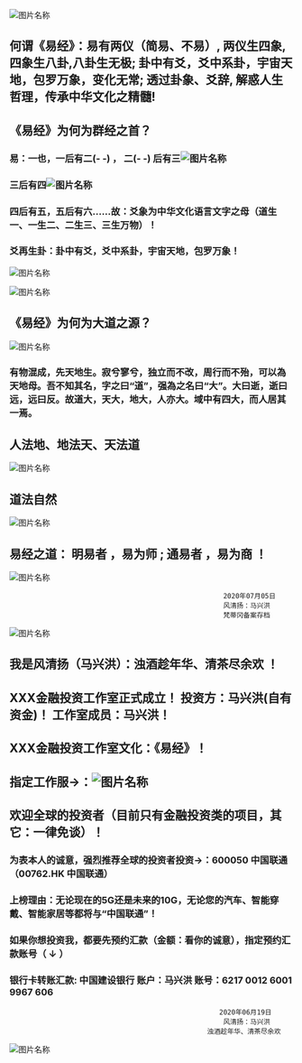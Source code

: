 ![图片名称](https://t9.baidu.com/it/u=580224675,2188039574&fm=193)

##  何谓《易经》：易有两仪（简易、不易）, 两仪生四象,四象生八卦,八卦生无极; 卦中有爻，爻中系卦，宇宙天地，包罗万象，变化无常; 透过卦象、爻辞, 解惑人生哲理，传承中华文化之精髓!

##  《易经》为何为群经之首？

###  易：一也，一后有二(- -) ， 二(- -) 后有三![图片名称](https://ss2.bdstatic.com/70cFvnSh_Q1YnxGkpoWK1HF6hhy/it/u=4252246436,3176934610&fm=26&gp=0.jpg)


###  三后有四![图片名称](https://ss0.bdstatic.com/70cFvHSh_Q1YnxGkpoWK1HF6hhy/it/u=2555533618,366837278&fm=26&gp=0.jpg)


###  四后有五，五后有六......故：爻象为中华文化语言文字之母（道生一、一生二、二生三、三生万物）！

###  爻再生卦：卦中有爻，爻中系卦，宇宙天地，包罗万象！


![图片名称](https://ss3.bdstatic.com/70cFv8Sh_Q1YnxGkpoWK1HF6hhy/it/u=3415270215,2204104306&fm=26&gp=0.jpg)


![图片名称](https://ss1.bdstatic.com/70cFuXSh_Q1YnxGkpoWK1HF6hhy/it/u=2487844423,1887284738&fm=26&gp=0.jpg)


##  《易经》为何为大道之源？ 
![图片名称](https://ss0.bdstatic.com/70cFuHSh_Q1YnxGkpoWK1HF6hhy/it/u=2160663814,3492482038&fm=26&gp=0.jpg)
###  有物混成，先天地生。寂兮寥兮，独立而不改，周行而不殆，可以為天地母。吾不知其名，字之曰“道”，强為之名曰“大”。大曰逝，逝曰远，远曰反。故道大，天大，地大，人亦大。域中有四大，而人居其一焉。

##  人法地、地法天、天法道 

![图片名称](https://timgsa.baidu.com/timg?image&quality=80&size=b9999_10000&sec=1594355133318&di=0f9d3dc3f30140c549039d629678bdb1&imgtype=0&src=http%3A%2F%2Fp.ssl.qhimg.com%2Ft01b12ddd105ddcbd21.jpg)

##  道法自然 

![图片名称](https://ss0.bdstatic.com/70cFvHSh_Q1YnxGkpoWK1HF6hhy/it/u=4001947757,188900419&fm=26&gp=0.jpg)


##  易经之道： 明易者 ，易为师 ; 通易者 ，易为商 ！ 
 

![图片名称](https://timgsa.baidu.com/timg?image&quality=80&size=b9999_10000&sec=1595053346275&di=8b26d16f1b53728e50920fa26ffdb692&imgtype=0&src=http%3A%2F%2Fp0.so.qhimgs1.com%2Ft01f42e8709ad2bca6c.jpg)

                                                         2020年07月05日
                                                         风清扬：马兴洪 
                                                         梵蒂冈备案存档
                                                         
                                                         
![图片名称](https://timgsa.baidu.com/timg?image&quality=80&size=b9999_10000&sec=1595005711300&di=e01b1a3ccbb1f91334e6c2f15aa9284e&imgtype=0&src=http%3A%2F%2Fimg4.99114.com%2Fgroup1%2FM00%2F3A%2FC4%2FwKgGMFctfLKAYOU8AACcTy6iYkY149_600_600.jpg)


##  我是风清扬（马兴洪）：浊酒趁年华、清茶尽余欢 ！

##  XXX金融投资工作室正式成立！ 投资方：马兴洪(自有资金)！ 工作室成员：马兴洪！

##  XXX金融投资工作室文化：《易经》！

 
##  指定工作服->：![图片名称](https://timgsa.baidu.com/timg?image&quality=80&size=b9999_10000&sec=1593960120022&di=86ab8bd523e4f438b408ad5706c6b598&imgtype=0&src=http%3A%2F%2Fimg14.360buyimg.com%2Fn1%2Fs350x449_jfs%2Ft16750%2F349%2F1482944821%2F322663%2Fec59eeb%2F5acc4711N273da68e.jpg%2521cc_350x449.jpg)

##  欢迎全球的投资者（目前只有金融投资类的项目，其它：一律免谈）！


### 为表本人的诚意，强烈推荐全球的投资者投资->：600050 中国联通（00762.HK 中国联通）

### 上榜理由：无论现在的5G还是未来的10G，无论您的汽车、智能穿戴、智能家居等都将与“中国联通”！


                                 
### 如果你想投资我，都要先预约汇款（金额：看你的诚意），指定预约汇款账号（ ↓ ） 

### 银行卡转账汇款: 中国建设银行 账户：马兴洪  账号：6217 0012 6001 9967 606   

                                                        2020年06月19日
                                                         风清扬：马兴洪 
                                                     浊酒趁年华、清茶尽余欢

![图片名称](https://ss3.bdstatic.com/70cFv8Sh_Q1YnxGkpoWK1HF6hhy/it/u=1528943626,472704053&fm=26&gp=0.jpg)


